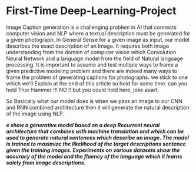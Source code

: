 # First-Time Deep-Learning-Project

Image Caption generation is a challenging problem in AI that connects computer vision and NLP where a textual description must be generated for a given photograph. In General Sense for a given image as input, our model describes the exact description of an Image. It requires both image understanding from the domain of computer vision which Convolution Neural Network and a language model from the field of Natural language processing.
It is important to assume and test multiple ways to frame a given predictive modeling problem and there are indeed many ways to frame the problem of generating captions for photographs. we stick to one which we’ll Explain at the end of this article so hold for some time. can you hold Thor Hammer !!! NO !! but you could hold here, joke apart.

So Basically what our model does is when we pass an image to our CNN and RNN combined architecture then it will generate the natural description of the image using NLP.

***e show a generative model based on a deep Recurrent neural architecture that combines with machine translation and which can be used to generate natural sentences which describe an image. The model is trained to maximize the likelihood of the target descriptions sentence given the training images. Experiments on various datasets show the accuracy of the model and the fluency of the language which it learns solely from image descriptions.***
